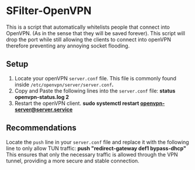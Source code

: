 # SFilter-OpenVPN
This is a script that automatically whitelists people that connect into OpenVPN. (As in the sense that they will be saved forever).  This script will drop the port while still allowing the clients to connect into openVPN therefore preventing any annoying socket flooding.

## Setup
1. Locate your openVPN ```server.conf``` file. This file is commonly found inside ```/etc/openvpn/server/server.conf```**.**
2. Copy and Paste the following lines into the ```server.conf``` file:
**status openvpn-status.log 2**
3. Restart the openVPN client.
**sudo systemctl restart openvpn-server@server.service**

## Recommendations
Locate the ```push``` line in your ```server.conf``` file and replace it with the following line to only allow TUN traffic:
**push "redirect-gateway def1 bypass-dhcp"**
This ensures that only the necessary traffic is allowed through the VPN tunnel, providing a more secure and stable connection.
